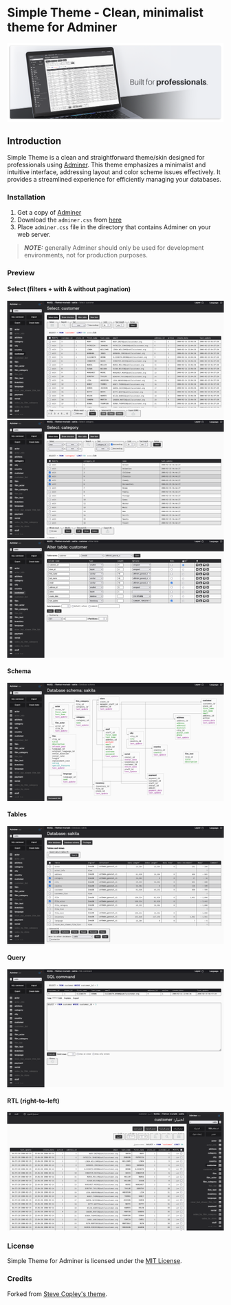 # Simple Theme - Clean, minimalist theme for Adminer

![Simple Theme for Adminer Cover](https://raw.githubusercontent.com/devknown/simple-theme/master/screenshots/cover.png)

## Introduction

Simple Theme is a clean and straightforward theme/skin designed for professionals using [Adminer](https://www.adminer.org/). This theme emphasizes a minimalist and intuitive interface, addressing layout and color scheme issues effectively. It provides a streamlined experience for efficiently managing your databases.

### Installation

1. Get a copy of [Adminer](https://www.adminer.org/)
2. Download the `adminer.css` from [here](https://raw.githubusercontent.com/devknown/simple-theme/master/adminer.css?version=1.0.06)
3. Place `adminer.css` file in the directory that contains Adminer on your web server.

> **_NOTE:_**  generally Adminer should only be used for development environments, not for production purposes.

### Preview

#### Select (filters + with & without pagination)
![Simple Theme for Adminer - Select with pagination](https://raw.githubusercontent.com/devknown/simple-theme/master/screenshots/select.png)
![Simple Theme for Adminer - Select](https://raw.githubusercontent.com/devknown/simple-theme/master/screenshots/select-filter.png)
![Simple Theme for Adminer - Create table](https://raw.githubusercontent.com/devknown/simple-theme/master/screenshots/create-table.png)

#### Schema
![Simple Theme for Adminer - Schema](https://raw.githubusercontent.com/devknown/simple-theme/master/screenshots/schema.png)

#### Tables
![Simple Theme for Adminer - Tables](https://raw.githubusercontent.com/devknown/simple-theme/master/screenshots/tables.png)

#### Query
![Simple Theme for Adminer - Query](https://raw.githubusercontent.com/devknown/simple-theme/master/screenshots/query.png)

#### RTL (right-to-left)
![Simple Theme for Adminer - RTL support](https://raw.githubusercontent.com/devknown/simple-theme/master/screenshots/rtl.png)

### License

Simple Theme for Adminer is licensed under the [MIT License](https://github.com/devknown/simple-theme/blob/master/LICENSE).

### Credits

Forked from [Steve Copley's theme](https://github.com/stevecopley/adminer).

